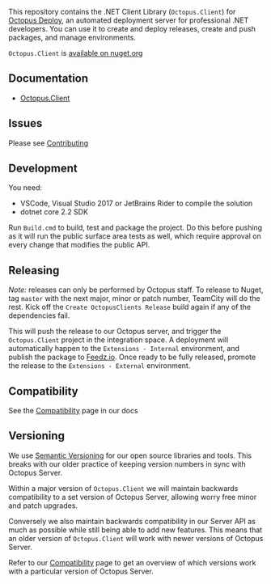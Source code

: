 This repository contains the .NET Client Library (`Octopus.Client`) for [Octopus Deploy](https://octopus.com), an automated deployment server for professional .NET developers. You can use it to create and deploy releases, create and push packages, and manage environments.

`Octopus.Client` is [available on nuget.org](https://www.nuget.org/packages/Octopus.Client)

## Documentation
- [Octopus.Client](https://octopus.com/docs/api-and-integration/octopus.client)

## Issues
Please see [Contributing](CONTRIBUTING.md)

## Development
You need:
- VSCode, Visual Studio 2017 or JetBrains Rider to compile the solution
- dotnet core 2.2 SDK

Run `Build.cmd` to build, test and package the project. Do this before pushing as it will run the public surface area tests as well,
which require approval on every change that modifies the public API.

## Releasing

_Note:_ releases can only be performed by Octopus staff.
To release to Nuget, tag `master` with the next major, minor or patch number, TeamCity will do the rest. 
Kick off the `Create OctopusClients Release` build again if any of the dependencies fail.

This will push the release to our Octopus server, and trigger the `Octopus.Client` project in the integration space. 
A deployment will automatically happen to the `Extensions - Internal` environment, and publish the package to [Feedz.io](https://f.feedz.io/octopus-deploy/dependencies/nuget).
Once ready to be fully released, promote the release to the `Extensions - External` environment.

## Compatibility
See the [Compatibility](https://octopus.com/docs/api-and-integration/compatibility) page in our docs

## Versioning
We use [Semantic Versioning](http://semver.org/) for our open source libraries and tools. This breaks with our older practice of keeping version numbers in sync with Octopus Server. 

Within a major version of `Octopus.Client` we will maintain backwards compatibility to a set version of Octopus Server, allowing worry free minor and patch upgrades.

Conversely we also maintain backwards compatibility in our Server API as much as possible while still being able to add new features. This means that an older version of `Octopus.Client` will work with newer versions of Octopus Server.

Refer to our [Compatibility](https://octopus.com/docs/api-and-integration/compatibility) page to get an overview of which versions work with a particular version of Octopus Server.